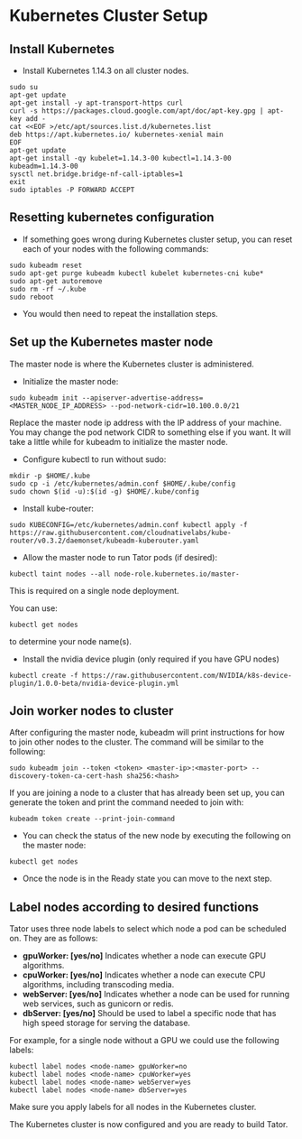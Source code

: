 # Kubernetes Cluster Setup

## Install Kubernetes

* Install Kubernetes 1.14.3 on all cluster nodes.

```
sudo su
apt-get update
apt-get install -y apt-transport-https curl
curl -s https://packages.cloud.google.com/apt/doc/apt-key.gpg | apt-key add -
cat <<EOF >/etc/apt/sources.list.d/kubernetes.list
deb https://apt.kubernetes.io/ kubernetes-xenial main
EOF
apt-get update
apt-get install -qy kubelet=1.14.3-00 kubectl=1.14.3-00 kubeadm=1.14.3-00
sysctl net.bridge.bridge-nf-call-iptables=1
exit
sudo iptables -P FORWARD ACCEPT
```

## Resetting kubernetes configuration

* If something goes wrong during Kubernetes cluster setup, you can reset each of your nodes with the following commands:

```
sudo kubeadm reset
sudo apt-get purge kubeadm kubectl kubelet kubernetes-cni kube*   
sudo apt-get autoremove  
sudo rm -rf ~/.kube
sudo reboot
```

* You would then need to repeat the installation steps.

## Set up the Kubernetes master node

The master node is where the Kubernetes cluster is administered.

* Initialize the master node:

```
sudo kubeadm init --apiserver-advertise-address=<MASTER_NODE_IP_ADDRESS> --pod-network-cidr=10.100.0.0/21
```

Replace the master node ip address with the IP address of your machine. You may change the pod network CIDR to something else if you want. It will take a little while for kubeadm to initialize the master node.

* Configure kubectl to run without sudo:

```
mkdir -p $HOME/.kube
sudo cp -i /etc/kubernetes/admin.conf $HOME/.kube/config
sudo chown $(id -u):$(id -g) $HOME/.kube/config
```

* Install kube-router:

```
sudo KUBECONFIG=/etc/kubernetes/admin.conf kubectl apply -f https://raw.githubusercontent.com/cloudnativelabs/kube-router/v0.3.2/daemonset/kubeadm-kuberouter.yaml
```

* Allow the master node to run Tator pods (if desired):

```
kubectl taint nodes --all node-role.kubernetes.io/master-
```

This is required on a single node deployment.

You can use:

```
kubectl get nodes
```

to determine your node name(s).

* Install the nvidia device plugin (only required if you have GPU nodes)

```
kubectl create -f https://raw.githubusercontent.com/NVIDIA/k8s-device-plugin/1.0.0-beta/nvidia-device-plugin.yml
```

## Join worker nodes to cluster

After configuring the master node, kubeadm will print instructions for how to join other nodes to the cluster. The command will be similar to the following:

```
sudo kubeadm join --token <token> <master-ip>:<master-port> --discovery-token-ca-cert-hash sha256:<hash>
```

If you are joining a node to a cluster that has already been set up, you can generate the token and print the command needed to join with:

```
kubeadm token create --print-join-command
```

* You can check the status of the new node by executing the following on the master node:

```
kubectl get nodes
```

* Once the node is in the Ready state you can move to the next step.

## Label nodes according to desired functions

Tator uses three node labels to select which node a pod can be scheduled on. They are as follows:

* **gpuWorker: [yes/no]** Indicates whether a node can execute GPU algorithms.
* **cpuWorker: [yes/no]** Indicates whether a node can execute CPU algorithms, including transcoding media.
* **webServer: [yes/no]** Indicates whether a node can be used for running web services, such as gunicorn or redis.
* **dbServer: [yes/no]** Should be used to label a specific node that has high speed storage for serving the database.

For example, for a single node without a GPU we could use the following labels:
 
```
kubectl label nodes <node-name> gpuWorker=no
kubectl label nodes <node-name> cpuWorker=yes
kubectl label nodes <node-name> webServer=yes
kubectl label nodes <node-name> dbServer=yes
```

Make sure you apply labels for all nodes in the Kubernetes cluster.

The Kubernetes cluster is now configured and you are ready to build Tator.
